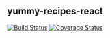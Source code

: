 ## yummy-recipes-react

[![Build Status](https://travis-ci.org/LehruAngela/yummy-recipes-react.svg?branch=develop-redux)](https://travis-ci.org/LehruAngela/yummy-recipes-react)
[![Coverage Status](https://coveralls.io/repos/github/LehruAngela/yummy-recipes-react/badge.svg?branch=develop-redux)](https://coveralls.io/github/LehruAngela/yummy-recipes-react?branch=develop-redux)
